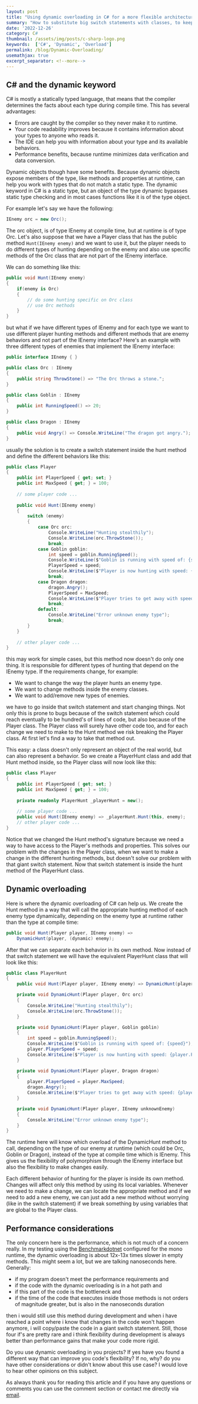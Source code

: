 ```yaml
---
layout: post
title: "Using dynamic overloading in C# for a more flexible architecture."
summary: "How to substitute big switch statements with classes, to keep our code independent and flexible to changes."
date: '2022-12-26'
category: C#
thumbnail: /assets/img/posts/c-sharp-logo.png
keywords:  ['C#', 'Dynamic', 'Overload']
permalink: /blog/Dynamic-Overloading/
usemathjax: true
excerpt_separator: <!--more-->
---
```


## C# and the dynamic keyword

C# is  mostly a statically typed language, that means that the compiler determines the facts about each type during compile time. This has several advantages:

* Errors are caught by the compiler so they never make it to runtime.
* Your code readability improves because it contains information about your types to anyone who reads it.
* The IDE can help you with information about your type and its available behaviors.
* Performance benefits, because runtime minimizes data verification and data conversion.
  
Dynamic objects though have some benefits. Because dynamic objects expose members of the type, like methods and properties at runtime, can help you work with types that do not match a static type. The dynamic keyword in C# is a static type, but an object of the type dynamic bypasses static type checking and in most cases functions like it is of the type object.

For example let's say we have the following:

```csharp
IEnemy orc = new Orc();
```

The orc object, is of type IEnemy at compile time, but at runtime is of type Orc. Let's also suppose that we have a Player class that has the public method ``` Hunt(IEnemy enemy) ```
and we want to use it, but the player needs to do different types of hunting depending on the enemy and also use specific methods of the Orc class that are not part of the IEnemy interface. <!--more-->

We can do something like this:

``` csharp
public void Hunt(IEnemy enemy)
{
    if(enemy is Orc)
    {
        // do some hunting specific on Orc class
        // use Orc methods
    }
}
```

but what if we have different types of IEnemy and for each type we want to use different player hunting methods and different methods that are enemy behaviors and not part of the IEnemy interface? Here's an example with three different types of enemies that implement the IEnemy interface:

```csharp
public interface IEnemy { }

public class Orc : IEnemy
{
    public string ThrowStone() => "The Orc throws a stone.";
}

public class Goblin : IEnemy
{
    public int RunningSpeed() => 20;
}

public class Dragon : IEnemy
{
    public void Angry() => Console.WriteLine("The dragon got angry.");
}
```

usually the solution is to create a switch statement inside the hunt method and define the different behaviors like this:

```csharp
public class Player
{
    public int PlayerSpeed { get; set; }
    public int MaxSpeed { get; } = 100;
    
    // some player code ...
    
    public void Hunt(IEnemy enemy)
    {
        switch (enemy)
        {
            case Orc orc:
                Console.WriteLine("Hunting stealthily");
                Console.WriteLine(orc.ThrowStone());
                break;
            case Goblin goblin:
                int speed = goblin.RunningSpeed();
                Console.WriteLine($"Goblin is running with speed of: {speed}");
                PlayerSpeed = speed;
                Console.WriteLine($"Player is now hunting with speed: {PlayerSpeed}");
                break;
            case Dragon dragon:
                dragon.Angry();
                PlayerSpeed = MaxSpeed;
                Console.WriteLine($"Player tries to get away with speed: {PlayerSpeed}");
                break;
            default:
                Console.WriteLine("Error unknown enemy type");
                break;
        }
    }
    
    // other player code ...
}
```

this may work for simple cases, but this method now doesn't do only one thing. It is responsible for different types of hunting that depend on the IEnemy type. If the requirements change, for example:

* We want to change the way the player hunts an enemy type.
* We want to change methods inside the enemy classes.
* We want to add/remove new types of enemies.

we have to go inside that switch statement and start changing things. Not only this is prone to bugs because of the switch statement which could reach eventually to be hundred's of lines of code, but also because of the Player class. The Player class will surely have other code too, and for each change we need to make to the Hunt method we risk breaking the Player class. At first let's find a way to take that method out.

This easy: a class doesn't only represent an object of the real world, but can also represent a behavior. So we create a PlayerHunt class and add that Hunt method inside, so the Player class will now look like this:

```csharp
public class Player
{
    public int PlayerSpeed { get; set; }
    public int MaxSpeed { get; } = 100;
    
    private readonly PlayerHunt _playerHunt = new();
    
    // some player code ...
    public void Hunt(IEnemy enemy) => _playerHunt.Hunt(this, enemy);
    // other player code ...
}
```

Notice that we changed the Hunt method's signature because we need a way to have access to the Player's methods and properties. This solves our problem with the changes in the Player class, when we want to make a change in the different hunting methods, but doesn't solve our problem with that giant switch statement. Now that switch statement is inside the hunt method of the PlayerHunt class.

## Dynamic overloading

Here is where the dynamic overloading of C# can help us. We create the Hunt method in a way that will call the appropriate hunting method of each enemy type dynamically, depending on the enemy type at runtime rather than the type at compile time:

```csharp
public void Hunt(Player player, IEnemy enemy) => 
    DynamicHunt(player, (dynamic) enemy);
```

After that we can separate each behavior in its own method. Now instead of that switch statement we will have the equivalent PlayerHunt class that will look like this:

```csharp
public class PlayerHunt
{
    public void Hunt(Player player, IEnemy enemy) => DynamicHunt(player, (dynamic) enemy);

    private void DynamicHunt(Player player, Orc orc)
    {
        Console.WriteLine("Hunting stealthily");
        Console.WriteLine(orc.ThrowStone());
    }

    private void DynamicHunt(Player player, Goblin goblin)
    {
        int speed = goblin.RunningSpeed();
        Console.WriteLine($"Goblin is running with speed of: {speed}");
        player.PlayerSpeed = speed;
        Console.WriteLine($"Player is now hunting with speed: {player.PlayerSpeed}");
    }

    private void DynamicHunt(Player player, Dragon dragon)
    {
        player.PlayerSpeed = player.MaxSpeed;
        dragon.Angry();
        Console.WriteLine($"Player tries to get away with speed: {player.PlayerSpeed}");
    }

    private void DynamicHunt(Player player, IEnemy unknownEnemy)
    {
        Console.WriteLine("Error unknown enemy type");
    }
}
```

The runtime here will know which overload of the DynamicHunt method to call, depending on the type of our enemy at runtime (which could be Orc, Goblin or Dragon), instead of the type at compile time which is IEnemy. This gives us the flexibility of polymorphism through the IEnemy interface but also the flexibility to make changes easily.

Each different behavior of hunting for the player is inside its own method. Changes will affect only this method by using its local variables. Whenever we need to make a change, we can locate the appropriate method and if we need to add a new enemy, we can just add a new method without worrying (like in the switch statement) if we break something by using variables that are global to the Player class.

## Performance considerations

The only concern here is the performance, which is not much of a concern really. In my testing using the [Benchmarkdotnet](https://github.com/dotnet/BenchmarkDotNet) configured for the mono runtime, the dynamic overloading is about 12x-13x times slower in empty methods. This might seem a lot, but we are talking nanoseconds here. Generally:

* if my program doesn't meet the performance requirements and
* if the code with the dynamic overloading is in a hot path and
* if this part of the code is the bottleneck and
* if the time of the code that executes inside those methods is not orders of magnitude greater, but is also in the nanoseconds duration
  
then i would still use this method during development and when i have reached a point where i know that changes in the code won't happen anymore, i will copy/paste the code in a giant switch statement. Still, those four if's are pretty rare and i think flexibility during development is always better than performance gains that make your code more rigid.

Do you use dynamic overloading in you projects? If yes have you found a different way that can improve you code's flexibility? If no, why? do you have other considerations or didn't know about this use case? I would love to hear other opinions on this subject.

As always thank you for reading this article and if you have any questions or comments you can use the comment section or contact me directly via [email](mailto:contact@giannisakritidis.com).
